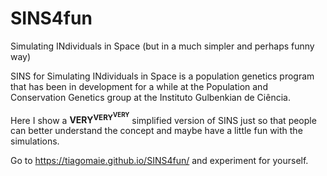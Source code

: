# SINS4fun
Simulating INdividuals in Space (but in a much simpler and perhaps funny way)


SINS for Simulating INdividuals in Space is a population genetics program that has been in development for a while at the Population and Conservation Genetics group at the Instituto Gulbenkian de Ciência.

Here I show a <b>VERY<sup>VERY<sup>VERY</sup></sup></b> simplified version of SINS just so that people can better understand the concept and maybe have a little fun with the simulations.

Go to https://tiagomaie.github.io/SINS4fun/ and experiment for yourself.

